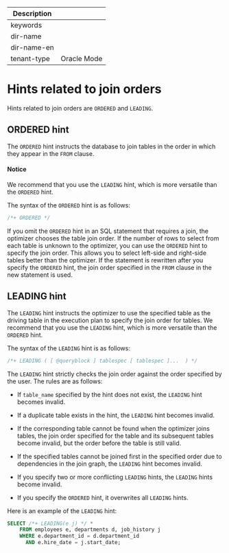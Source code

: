 | Description   |                 |
|---------------|-----------------|
| keywords      |                 |
| dir-name      |                 |
| dir-name-en   |                 |
| tenant-type   | Oracle Mode     |

# Hints related to join orders

Hints related to join orders are `ORDERED` and `LEADING`.

## ORDERED hint

The `ORDERED` hint instructs the database to join tables in the order in which they appear in the `FROM` clause.
  <main id="notice" type='notice'>
    <h4>Notice</h4>
    <p>We recommend that you use the <code>LEADING</code> hint, which is more versatile than the <code>ORDERED</code> hint. </p>
  </main>

The syntax of the `ORDERED` hint is as follows:

```sql
/*+ ORDERED */
```

If you omit the `ORDERED` hint in an SQL statement that requires a join, the optimizer chooses the table join order. If the number of rows to select from each table is unknown to the optimizer, you can use the `ORDERED` hint to specify the join order. This allows you to select left-side and right-side tables better than the optimizer. If the statement is rewritten after you specify the `ORDERED` hint, the join order specified in the `FROM` clause in the new statement is used.

## LEADING hint

The `LEADING` hint instructs the optimizer to use the specified table as the driving table in the execution plan to specify the join order for tables. We recommend that you use the `LEADING` hint, which is more versatile than the `ORDERED` hint.

The syntax of the `LEADING` hint is as follows:

```sql
/*+ LEADING ( [ @queryblock ] tablespec [ tablespec ]...  ) */
```

The `LEADING` hint strictly checks the join order against the order specified by the user. The rules are as follows:

* If `table_name` specified by the hint does not exist, the `LEADING` hint becomes invalid.

* If a duplicate table exists in the hint, the `LEADING` hint becomes invalid.

* If the corresponding table cannot be found when the optimizer joins tables, the join order specified for the table and its subsequent tables become invalid, but the order before the table is still valid.

* If the specified tables cannot be joined first in the specified order due to dependencies in the join graph, the `LEADING` hint becomes invalid.

* If you specify two or more conflicting `LEADING` hints, the `LEADING` hints become invalid.

* If you specify the `ORDERED` hint, it overwrites all `LEADING` hints.

Here is an example of the `LEADING` hint:

```sql
SELECT /*+ LEADING(e j) */ *
    FROM employees e, departments d, job_history j
    WHERE e.department_id = d.department_id
      AND e.hire_date = j.start_date;
```
